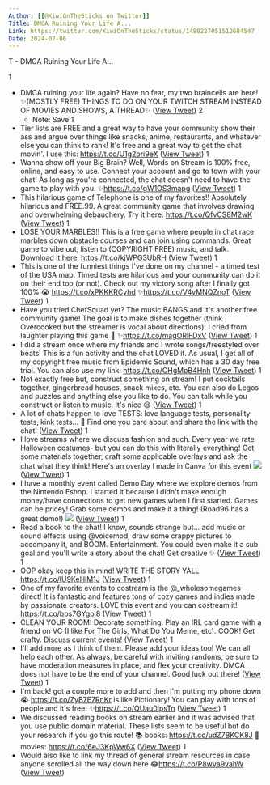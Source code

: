 ```yaml
---
Author: [[@KiwiOnTheSticks on Twitter]]
Title: DMCA Ruining Your Life A...
Link: https://twitter.com/KiwiOnTheSticks/status/1480227051512684547
Date: 2024-07-06
---
```

T - DMCA Ruining Your Life A...

1
- DMCA ruining your life again? Have no fear, my two braincells are here!
  ✨(MOSTLY FREE) THINGS TO DO ON YOUR TWITCH STREAM INSTEAD OF MOVIES AND SHOWS, A THREAD✨ ([View Tweet](https://twitter.com/KiwiOnTheSticks/status/1480227051512684547))
2
    - Note: Save
1
- Tier lists are FREE and a great way to have your community show their ass and argue over things like snacks, anime, restaurants, and whatever else you can think to rank! It's free and a great way to get the chat movin'.
  I use this: https://t.co/U1g2bri9eX ([View Tweet](https://twitter.com/KiwiOnTheSticks/status/1480227524529504260))
1
- Wanna show off your Big Brain? Well, Words on Stream is 100% free, online, and easy to use. Connect your account and go to town with your chat! As long as you're connected, the chat doesn't need to have the game to play with you.
  ✨https://t.co/gW1OS3mapg ([View Tweet](https://twitter.com/KiwiOnTheSticks/status/1480228449432358914))
1
- This hilarious game of Telephone is one of my favorites!! Absolutely hilarious and FREE.99. A great community game that involves drawing and overwhelming debauchery. 
  Try it here: https://t.co/QfvCS8M2wK ([View Tweet](https://twitter.com/KiwiOnTheSticks/status/1480230093016473603))
1
- LOSE YOUR MARBLES!! This is a free game where people in chat race marbles down obstacle courses and can join using commands. Great game to vibe out, listen to (COPYRIGHT FREE) music, and talk. 
  Download it here: https://t.co/kjWPG3UbRH ([View Tweet](https://twitter.com/KiwiOnTheSticks/status/1480231292478316550))
1
- This is one of the funniest things I've done on my channel - a timed test of the USA map. Timed tests are hilarious and your community can do it on their end too (or not). 
  Check out my victory song after I finally got 100% 😭
  https://t.co/xPKKKRCyhd
  ✨https://t.co/V4vMNQZnoT ([View Tweet](https://twitter.com/KiwiOnTheSticks/status/1480232695603027975))
1
- Have you tried ChefSquad yet? The music BANGS and it's another free community game! The goal is to make dishes together (think Overcooked but the streamer is vocal about directions).
  I cried from laughter playing this game 🥴
  ✨https://t.co/magORlFDxV ([View Tweet](https://twitter.com/KiwiOnTheSticks/status/1480233828627197959))
1
- I did a stream once where my friends and I wrote songs/freestyled over beats! This is a fun activity and the chat LOVED it. As usual, I get all of my copyright free music from Epidemic Sound, which has a 30 day free trial. 
  You can also use my link: https://t.co/CHgMpB4Hnh ([View Tweet](https://twitter.com/KiwiOnTheSticks/status/1480236283234562053))
1
- Not exactly free but, construct something on stream! I put cocktails together, gingerbread houses, snack mixes, etc. You can also do Legos and puzzles and anything else you like to do. You can talk while you construct or listen to music. It's nice 😌 ([View Tweet](https://twitter.com/KiwiOnTheSticks/status/1480237063450546177))
1
- A lot of chats happen to love TESTS: love language tests, personality tests, kink tests... 👀
  Find one you care about and share the link with the chat! ([View Tweet](https://twitter.com/KiwiOnTheSticks/status/1480237974587678723))
1
- I love streams where we discuss fashion and such. Every year we rate Halloween costumes- but you can do this with literally everything! 
  Get some materials together, craft some applicable overlays and ask the chat what they think!
  Here's an overlay I made in Canva for this event 
  ![](https://pbs.twimg.com/media/FIrdpomXIAICXBs.jpg) ([View Tweet](https://twitter.com/KiwiOnTheSticks/status/1480239415431737348))
1
- I have a monthly event called Demo Day where we explore demos from the Nintendo Eshop. I started it because I didn't make enough money/have connections to get new games when I first started.
  Games can be pricey! Grab some demos and make it a thing!
  (Road96 has a great demo!) 
  ![](https://pbs.twimg.com/media/FIrhpUsXIAss6M4.jpg) ([View Tweet](https://twitter.com/KiwiOnTheSticks/status/1480243579092094985))
1
- Read a book to the chat! I know, sounds strange but... add music or sound effects using @voicemod, draw some crappy pictures to accompany it, and BOOM. Entertainment. You could even make it a sub goal and you'll write a story about the chat! Get creative ✨ ([View Tweet](https://twitter.com/KiwiOnTheSticks/status/1480246731031855108))
1
- OOP okay keep this in mind! WRITE THE STORY YALL
  https://t.co/lU9KeHlM1J ([View Tweet](https://twitter.com/KiwiOnTheSticks/status/1480248199231295488))
1
- One of my favorite events to costream is the @_wholesomegames direct! It is fantastic and features tons of cozy games and indies made by passionate creators. LOVE this event and you can costream it!
  https://t.co/bps7GYgpI8 ([View Tweet](https://twitter.com/KiwiOnTheSticks/status/1480248845497950210))
1
- CLEAN YOUR ROOM! Decorate something. Play an IRL card game with a friend on VC (I like For The Girls, What Do You Meme, etc). COOK! Get crafty. Discuss current events! ([View Tweet](https://twitter.com/KiwiOnTheSticks/status/1480251533149233156))
1
- I'll add more as I think of them. Please add your ideas too! We can all help each other.
  As always, be careful with inviting randoms, be sure to have moderation measures in place, and flex your creativity. 
  DMCA does not have to be the end of your channel.
  Good luck out there! ([View Tweet](https://twitter.com/KiwiOnTheSticks/status/1480252448971370504))
1
- I'm back! got a couple more to add and then I'm putting my phone down 😭
  https://t.co/ZyB7E7RnKr is like Pictionary! You can play with tons of people and it's free!
  ✨https://t.co/QUau0ipsTn ([View Tweet](https://twitter.com/KiwiOnTheSticks/status/1480293526378328070))
1
- We discussed reading books on stream earlier and it was advised that you use public domain material. These lists seem to be useful but do your research if you go this route!
  📚 books: https://t.co/udZ7BKCK8J
  🎥 movies: https://t.co/6eJ3KpWw6X ([View Tweet](https://twitter.com/KiwiOnTheSticks/status/1480299462400614412))
1
- Would also like to link my thread of general stream resources in case anyone scrolled all the way down here 😂https://t.co/P8wva9vahW ([View Tweet](https://twitter.com/KiwiOnTheSticks/status/1480316572149374978))
